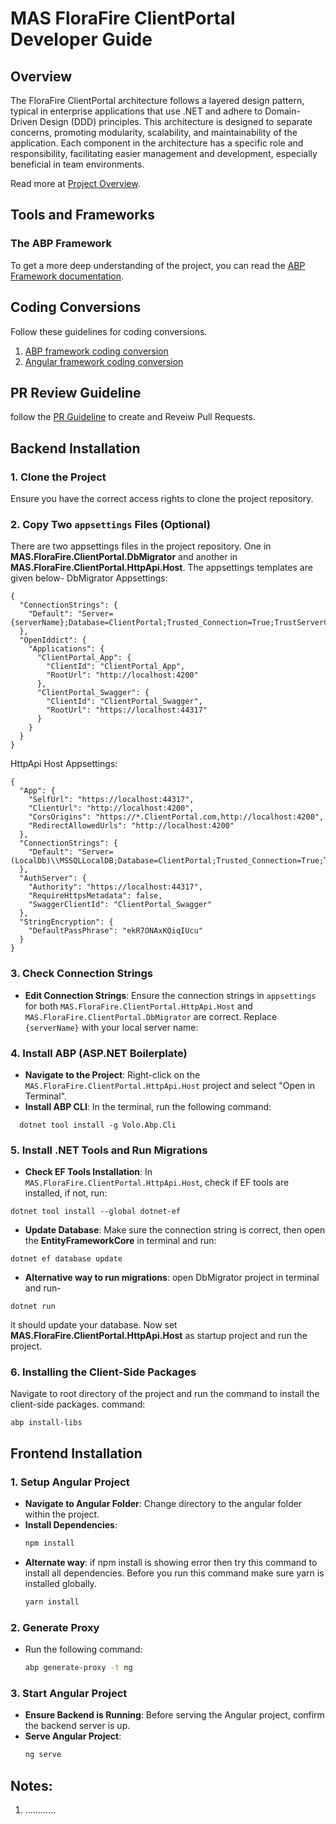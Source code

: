 # MAS FloraFire ClientPortal Developer Guide

## Overview

The FloraFire ClientPortal architecture follows a layered design pattern, typical in enterprise applications that use .NET and adhere to Domain-Driven Design (DDD) principles. This architecture is designed to separate concerns, promoting modularity, scalability, and maintainability of the application. Each component in the architecture has a specific role and responsibility, facilitating easier management and development, especially beneficial in team environments.

Read more at [Project Overview](Project_Overview.md).

## Tools and Frameworks

### The ABP Framework

To get a more deep understanding of the project, you can read the [ABP Framework documentation](https://docs.abp.io/en/abp/latest/Tutorials/Todo/Overall).

## Coding Conversions
Follow these guidelines for coding conversions.
1.  [ABP framework coding conversion](https://abp.io/docs/latest/framework/architecture/best-practices?_redirected=B8ABF606AA1BDF5C629883DF1061649A)
2.  [Angular framework coding conversion](https://angular.dev/style-guide)

## PR Review Guideline
follow the [PR Guideline](PR_Review_Guide.md) to create and Reveiw Pull Requests.



## Backend Installation 

### 1. Clone the Project
Ensure you have the correct access rights to clone the project repository.

### 2. Copy Two `appsettings` Files (Optional)
There are two appsettings files in the project repository. One in **MAS.FloraFire.ClientPortal.DbMigrator** and another in **MAS.FloraFire.ClientPortal.HttpApi.Host**. The appsettings templates are given below-
DbMigrator Appsettings:
```
{
  "ConnectionStrings": {
    "Default": "Server={serverName};Database=ClientPortal;Trusted_Connection=True;TrustServerCertificate=True"
  },
  "OpenIddict": {
    "Applications": {
      "ClientPortal_App": {
        "ClientId": "ClientPortal_App",
        "RootUrl": "http://localhost:4200"
      },
      "ClientPortal_Swagger": {
        "ClientId": "ClientPortal_Swagger",
        "RootUrl": "https://localhost:44317"
      }
    }
  }
}
```
HttpApi Host Appsettings:
```
{
  "App": {
    "SelfUrl": "https://localhost:44317",
    "ClientUrl": "http://localhost:4200",
    "CorsOrigins": "https://*.ClientPortal.com,http://localhost:4200",
    "RedirectAllowedUrls": "http://localhost:4200"
  },
  "ConnectionStrings": {
    "Default": "Server=(LocalDb)\\MSSQLLocalDB;Database=ClientPortal;Trusted_Connection=True;TrustServerCertificate=True"
  },
  "AuthServer": {
    "Authority": "https://localhost:44317",
    "RequireHttpsMetadata": false,
    "SwaggerClientId": "ClientPortal_Swagger"
  },
  "StringEncryption": {
    "DefaultPassPhrase": "ekR7ONAxKQiqIUcu"
  }
}
```
### 3. Check Connection Strings
- **Edit Connection Strings**: Ensure the connection strings in `appsettings` for both `MAS.FloraFire.ClientPortal.HttpApi.Host` and `MAS.FloraFire.ClientPortal.DbMigrator` are correct.
  Replace `{serverName}` with your local server name:


### 4. Install ABP (ASP.NET Boilerplate)
- **Navigate to the Project**: Right-click on the `MAS.FloraFire.ClientPortal.HttpApi.Host` project and select "Open in Terminal".
- **Install ABP CLI**: In the terminal, run the following command:
```
  dotnet tool install -g Volo.Abp.Cli
```

### 5. Install .NET Tools and Run Migrations
- **Check EF Tools Installation**: In `MAS.FloraFire.ClientPortal.HttpApi.Host`, check if EF tools are installed, if not, run:
```
dotnet tool install --global dotnet-ef
```
- **Update Database**: Make sure the connection string is correct, then open the **EntityFrameworkCore** in terminal and run:
```
dotnet ef database update
```
- **Alternative way to run migrations**:
open DbMigrator project in terminal and run-
```
dotnet run
```
it should update your database. Now set **MAS.FloraFire.ClientPortal.HttpApi.Host** as startup project and run the project.

### 6. Installing the Client-Side Packages
Navigate to root directory of the project and run the command to install the client-side packages.
command:
```
abp install-libs
```

## Frontend Installation 

### 1. Setup Angular Project

- **Navigate to Angular Folder**: Change directory to the angular folder within the project.
- **Install Dependencies**:
  ```bash
  npm install
  ```
- **Alternate way**:
if npm install is showing error then try this command to install 
all dependencies. Before you run this command make sure yarn is installed globally. 
  ```bash
  yarn install
  ```
### 2. Generate Proxy

- Run the following command:
  ```bash
  abp generate-proxy -t ng
  ```

### 3. Start Angular Project

- **Ensure Backend is Running**: Before serving the Angular project, confirm the backend server is up.
- **Serve Angular Project**:
  ```bash
  ng serve
  ```
## Notes:
1. ............






